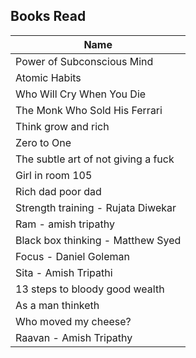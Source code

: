 

## Books Read

|Name|
| --- |
| Power of Subconscious Mind |
| Atomic Habits |
| Who Will Cry When You Die |
| The Monk Who Sold His Ferrari |
| Think grow and rich |
| Zero to One |
| The subtle art of not giving a fuck |
| Girl in room 105 |
| Rich dad poor dad |
| Strength training - Rujata Diwekar |
| Ram - amish tripathy |
| Black box thinking - Matthew Syed |
| Focus - Daniel Goleman |
| Sita - Amish Tripathi |
| 13 steps to bloody good wealth |
| As a man thinketh |
| Who moved my cheese? |
| Raavan - Amish Tripathy |
